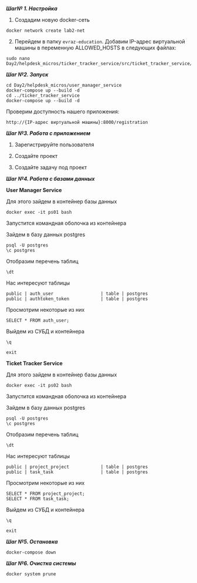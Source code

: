 ***Шаг№ 1. Настройка***

1) Создадим новую docker-сеть 
```shell
docker network create lab2-net
```
2) Перейдем в папку `evraz-education`. Добавим IP-адрес виртуальной машины в переменную ALLOWED_HOSTS в следующих файлах:
```shell
sudo nano Day2/helpdesk_micros/ticker_tracker_service/src/ticket_tracker_service/settings.py
```

***Шаг №2. Запуск***

```shell
cd Day2/helpdesk_micros/user_manager_service
docker-compose up --build -d
cd ../ticker_tracker_service
docker-compose up --build -d
```

Проверим доступность нашего приложения:
```shell
http://{IP-адрес виртуальной машины}:8000/registration
```

***Шаг №3. Работа с приложением***

1) Зарегистрируйте пользователя

2) Создайте проект

3) Создайте задачу под проект



***Шаг №4. Работа с базами данных***

**User Manager Service**

Для этого зайдем в контейнер базы данных 
```shell
docker exec -it ps01 bash
```

Запустится командная оболочка из контейнера

Зайдем в базу данных postgres

    psql -U postgres
    \c postgres

Отобразим перечень таблиц

    \dt

Нас интересуют таблицы

    public | auth_user                  | table | postgres
    public | authtoken_token            | table | postgres

Просмотрим некоторые из них

    SELECT * FROM auth_user;

Выйдем из СУБД и контейнера

    \q

    exit

**Ticket Tracker Service**

Для этого зайдем в контейнер базы данных 
```shell
docker exec -it ps02 bash
```

Запустится командная оболочка из контейнера

Зайдем в базу данных postgres

    psql -U postgres
    \c postgres

Отобразим перечень таблиц

    \dt

Нас интересуют таблицы

    public | project_project            | table | postgres
    public | task_task                  | table | postgres

Просмотрим некоторые из них

    SELECT * FROM project_project;
    SELECT * FROM task_task;

Выйдем из СУБД и контейнера

    \q

    exit
    
***Шаг №5. Остановка***
```shell
docker-compose down
```

***Шаг №6. Очистка системы***
```shell
docker system prune
```

